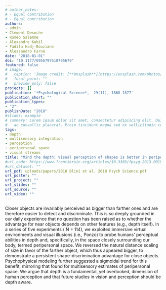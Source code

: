 ```yaml
---
# author_notes:
# - Equal contribution
# - Equal contribution
authors:
- admin
- Clément Desoche
- Romeo Salemme
- Alexandre Kabil
- Fadila Hadj-Bouziane
- Alessandro Farné
date: "2018-01-01"
doi: "10.1177/0956797618795679"
featured: false
# image:
#   caption: 'Image credit: [**Unsplash**](https://unsplash.com/photos/jdD8gXaTZsc)'
#   focal_point: ""
#   preview_only: false
projects: []
publication: '*Psychological Science*,  29(11), 1868-1877'
publication_short: ""
publication_types:
- "2"
publishDate: "2018"
#slides: example
# summary: Lorem ipsum dolor sit amet, consectetur adipiscing elit. Duis posuere tellus
#   ac convallis placerat. Proin tincidunt magna sed ex sollicitudin condimentum.
tags:
- depth
- multisensory integration
- perception
- peripersonal space
- visual streams
title: "Mind the depth: Visual perception of shapes is better in peripersonal space"
#url_code: https://www.frontiersin.org/articles/10.3389/fpsyg.2013.00190/full
#url_dataset: ""
url_pdf: uploads/papers/2018 Blini et al. 2018 Psych Science.pdf
url_poster: ""
url_project: ""
url_slides: ""
url_source: ""
url_video: ""
---
```


Closer objects are invariably perceived as bigger than farther ones and are therefore easier to detect and discriminate. This is so deeply grounded in our daily experience that no question has been raised as to whether the advantage for near objects depends on other features (e.g., depth itself). In a series of five experiments ( N = 114), we exploited immersive virtual environments and visual illusions (i.e., Ponzo) to probe humans' perceptual abilities in depth and, specifically, in the space closely surrounding our body, termed peripersonal space. We reversed the natural distance scaling of size in favor of the farther object, which thus appeared bigger, to demonstrate a persistent shape-discrimination advantage for close objects. Psychophysical modeling further suggested a sigmoidal trend for this benefit, mirroring that found for multisensory estimates of peripersonal space. We argue that depth is a fundamental, yet overlooked, dimension of human perception and that future studies in vision and perception should be depth aware.